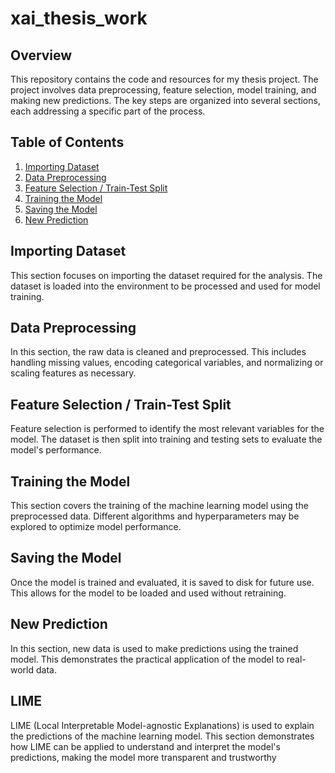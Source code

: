 # xai_thesis_work

## Overview

This repository contains the code and resources for my thesis project. The project involves data preprocessing, feature selection, model training, and making new predictions. The key steps are organized into several sections, each addressing a specific part of the process.

## Table of Contents

1. [Importing Dataset](#importing-dataset)
2. [Data Preprocessing](#data-preprocessing)
3. [Feature Selection / Train-Test Split](#feature-selection-train-test-split)
4. [Training the Model](#training-the-model)
5. [Saving the Model](#saving-the-model)
6. [New Prediction](#new-prediction)

## Importing Dataset

This section focuses on importing the dataset required for the analysis. The dataset is loaded into the environment to be processed and used for model training.

## Data Preprocessing

In this section, the raw data is cleaned and preprocessed. This includes handling missing values, encoding categorical variables, and normalizing or scaling features as necessary.

## Feature Selection / Train-Test Split

Feature selection is performed to identify the most relevant variables for the model. The dataset is then split into training and testing sets to evaluate the model's performance.

## Training the Model

This section covers the training of the machine learning model using the preprocessed data. Different algorithms and hyperparameters may be explored to optimize model performance.

## Saving the Model

Once the model is trained and evaluated, it is saved to disk for future use. This allows for the model to be loaded and used without retraining.

## New Prediction

In this section, new data is used to make predictions using the trained model. This demonstrates the practical application of the model to real-world data.

## LIME

LIME (Local Interpretable Model-agnostic Explanations) is used to explain the predictions of the machine learning model. This section demonstrates how LIME can be applied to understand and interpret the model's predictions, making the model more transparent and trustworthy
